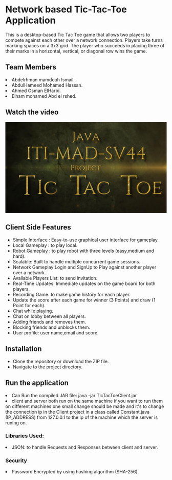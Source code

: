<h1>Network based Tic-Tac-Toe Application</h1>
This is a desktop-based Tic Tac Toe game that allows two players to compete against each other over a network connection. Players take turns marking spaces on a 3x3 grid. The player who succeeds in placing three of their marks in a horizontal, vertical, or diagonal row wins the game.

<h2>Team Members</h2>
  <li>Abdelrhman mamdouh Ismail.</li>
  <li>AbdulHameed Mohamed Hassan.</li>
  <li>Ahmed Osman ElHarbi.</li>
  <li>Elham mohamed Abd el rshed.</li>

<h2>Watch the video</h2>

[![Watch the video](https://github.com/AbdulHameedMohamed/TicTacToeClient/blob/master/Thumbnail.jpg)](https://youtu.be/KWHhzDXMA5I)

<h2>Client Side Features</h2>
<ul>
  <li>Simple Interface : Easy-to-use graphical user interface for gameplay.</li>
  <li>Local Gameplay : to play local.</li>
  <li>Robot Gameplay : to play robot with three levels (easy,medium and hard).</li>
  <li>Scalable: Built to handle multiple concurrent game sessions.</li>
  <li>Network Gameplay:Login and SignUp to Play against another player over a network.</li>
  <li>Available Players List: to send invitation.</li>
  <li>Real-Time Updates: Immediate updates on the game board for both players.</li>
  <li>Recording Game: to make game history for each player.</li>
  <li>Update the score after each game for winner (3 Points) and draw (1 Point for each).</li>
  <li>Chat while playing.</li>
  <li>Chat on lobby between all players.</li>
  <li>Adding friends and removes them.</li>
  <li>Blocking friends and unblocks them.</li>
  <li>User profile: user name,email and score.</li>
</ul>
<h2>Installation</h2>
<ul>
  <li>Clone the repository or download the ZIP file.</li>
  <li>Navigate to the project directory.</li>
</ul>
<h2>Run the application</h2>
 <li>Can Run the compiled JAR file: java -jar TicTacToeClient.jar</li>
 <li>client and server both run on the same machine if you want to run them on different machines one small change should be made and it's to change the connection ip in the Client            project in a class called Constant.java (IP_ADDRESS) from 127.0.0.1 to the ip of the machine which the server is runing on.</li>
  
<h3>Libraries Used:</h3>
<li>JSON: to handle Requests and Responses between client and server.</li>

<h3>Security </h3>
<li>Password Encrypted by using hashing algorithm (SHA-256).</li>
